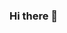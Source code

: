 ### Hi there 👋

<!--
**Adityakhalkar/Adityakhalkar** is a ✨ _special_ ✨ repository because its `README.md` (this file) appears on your GitHub profile.

- 🔭 I’m currently working on studying 😢
- 🌱 I’m currently learning Java
- 💬 Ask me about HTML
- 😄 Pronouns: He/Him
- ⚡ Fun fact: Gorillas are smarter than 90% of tiktok community
-->
